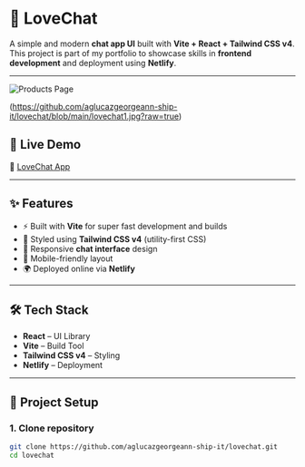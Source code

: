 # 💖 LoveChat

A simple and modern **chat app UI** built with **Vite + React + Tailwind CSS v4**.  
This project is part of my portfolio to showcase skills in **frontend development** and deployment using **Netlify**.

---
<!-- Dito natin ilalagay ang lahat ng screenshots -->
![Products Page]([https://github.com/aglucazgeorgeann-ship-it/personal-website/blob/main/mypesonalwebsite3.jpg](https://raw.githubusercontent.com/aglucazgeorgeann-ship-it/lovechat/refs/heads/main/lovechat1.jpg)?raw=true)

(https://github.com/aglucazgeorgeann-ship-it/lovechat/blob/main/lovechat1.jpg?raw=true)

## 🚀 Live Demo
🔗 [LoveChat App](https://lovechat432.netlify.app)

---

## ✨ Features
- ⚡ Built with **Vite** for super fast development and builds  
- 🎨 Styled using **Tailwind CSS v4** (utility-first CSS)  
- 💬 Responsive **chat interface** design  
- 📱 Mobile-friendly layout  
- 🌍 Deployed online via **Netlify**  

---

## 🛠 Tech Stack
- **React** – UI Library  
- **Vite** – Build Tool  
- **Tailwind CSS v4** – Styling  
- **Netlify** – Deployment  

---

## 📂 Project Setup

### 1. Clone repository
```bash
git clone https://github.com/aglucazgeorgeann-ship-it/lovechat.git
cd lovechat
